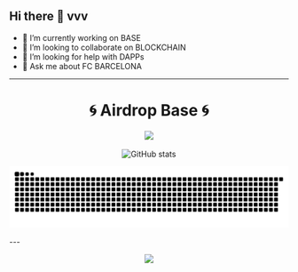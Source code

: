 ## Hi there 👋 vvv

- 🔭 I’m currently working on BASE 
- 👯 I’m looking to collaborate on BLOCKCHAIN
- 🤔 I’m looking for help with DAPPs
- 💬 Ask me about FC BARCELONA
---
<h1 align="center"> 🌀 Airdrop Base 🌀 </h1> 
<p align="center"> <img src="https://readme-typing-svg.herokuapp.com?font=Orbitron&size=28&duration=4000&color=2F9CF1&center=true&vCenter=true&lines=dexca.base.eth;Claim+your+Airdrop!;Base+Blockchain!;$BASE+Token" /> 
</p> 
<p align="center"> <img src="https://github-readme-stats.vercel.app/api?username=dexxxxca&show_icons=true&theme=tokyonight" alt="GitHub stats"/>
</p>
<p align="center"> <img src="https://raw.githubusercontent.com/dexxxxca/dexxxxca/output/github-contribution-grid-snake-dark.svg" alt="snake animation" /> </p> ---
<p align="center"> <img src="https://github-readme-activity-graph.vercel.app/graph?username=dexxxxca&theme=react-dark&bg_color=0D1117&color=2F9CF1&line=2F9CF1&point=FFFFFF&area=true&hide_border=true" />
</p>

